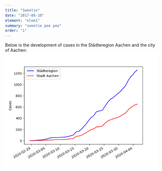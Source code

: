 ```yaml
---
title: "Sweetie"
date: "2017-08-10"
element: "elem1"
summary: "sweetie pee pee"
order: "1"
---
```

Below is the development of cases in the Städteregion Aachen and the city of Aachen: 
![Cases of Covid19](cases.png) 
